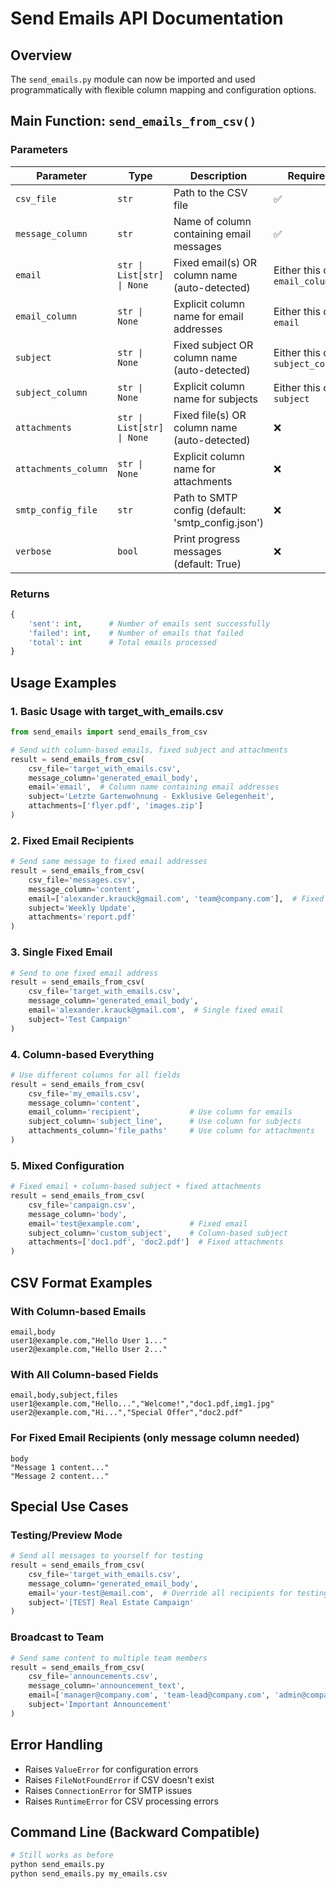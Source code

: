 # Send Emails API Documentation

## Overview
The `send_emails.py` module can now be imported and used programmatically with flexible column mapping and configuration options.

## Main Function: `send_emails_from_csv()`

### Parameters

| Parameter | Type | Description | Required |
|-----------|------|-------------|----------|
| `csv_file` | `str` | Path to the CSV file | ✅ |
| `message_column` | `str` | Name of column containing email messages | ✅ |
| `email` | `str \| List[str] \| None` | Fixed email(s) OR column name (auto-detected) | Either this or `email_column` |
| `email_column` | `str \| None` | Explicit column name for email addresses | Either this or `email` |
| `subject` | `str \| None` | Fixed subject OR column name (auto-detected) | Either this or `subject_column` |
| `subject_column` | `str \| None` | Explicit column name for subjects | Either this or `subject` |
| `attachments` | `str \| List[str] \| None` | Fixed file(s) OR column name (auto-detected) | ❌ |
| `attachments_column` | `str \| None` | Explicit column name for attachments | ❌ |
| `smtp_config_file` | `str` | Path to SMTP config (default: 'smtp_config.json') | ❌ |
| `verbose` | `bool` | Print progress messages (default: True) | ❌ |

### Returns
```python
{
    'sent': int,      # Number of emails sent successfully
    'failed': int,    # Number of emails that failed
    'total': int      # Total emails processed
}
```

## Usage Examples

### 1. Basic Usage with target_with_emails.csv
```python
from send_emails import send_emails_from_csv

# Send with column-based emails, fixed subject and attachments
result = send_emails_from_csv(
    csv_file='target_with_emails.csv',
    message_column='generated_email_body',
    email='email',  # Column name containing email addresses
    subject='Letzte Gartenwohnung - Exklusive Gelegenheit',
    attachments=['flyer.pdf', 'images.zip']
)
```

### 2. Fixed Email Recipients
```python
# Send same message to fixed email addresses
result = send_emails_from_csv(
    csv_file='messages.csv',
    message_column='content',
    email=['alexander.krauck@gmail.com', 'team@company.com'],  # Fixed recipients
    subject='Weekly Update',
    attachments='report.pdf'
)
```

### 3. Single Fixed Email
```python
# Send to one fixed email address
result = send_emails_from_csv(
    csv_file='target_with_emails.csv',
    message_column='generated_email_body',
    email='alexander.krauck@gmail.com',  # Single fixed email
    subject='Test Campaign'
)
```

### 4. Column-based Everything
```python
# Use different columns for all fields
result = send_emails_from_csv(
    csv_file='my_emails.csv',
    message_column='content',
    email_column='recipient',           # Use column for emails
    subject_column='subject_line',      # Use column for subjects
    attachments_column='file_paths'     # Use column for attachments
)
```

### 5. Mixed Configuration
```python
# Fixed email + column-based subject + fixed attachments
result = send_emails_from_csv(
    csv_file='campaign.csv',
    message_column='body',
    email='test@example.com',           # Fixed email
    subject_column='custom_subject',    # Column-based subject
    attachments=['doc1.pdf', 'doc2.pdf']  # Fixed attachments
)
```

## CSV Format Examples

### With Column-based Emails
```csv
email,body
user1@example.com,"Hello User 1..."
user2@example.com,"Hello User 2..."
```

### With All Column-based Fields
```csv
email,body,subject,files
user1@example.com,"Hello...","Welcome!","doc1.pdf,img1.jpg"
user2@example.com,"Hi...","Special Offer","doc2.pdf"
```

### For Fixed Email Recipients (only message column needed)
```csv
body
"Message 1 content..."
"Message 2 content..."
```

## Special Use Cases

### Testing/Preview Mode
```python
# Send all messages to yourself for testing
result = send_emails_from_csv(
    csv_file='target_with_emails.csv',
    message_column='generated_email_body',
    email='your-test@email.com',  # Override all recipients for testing
    subject='[TEST] Real Estate Campaign'
)
```

### Broadcast to Team
```python
# Send same content to multiple team members
result = send_emails_from_csv(
    csv_file='announcements.csv',
    message_column='announcement_text',
    email=['manager@company.com', 'team-lead@company.com', 'admin@company.com'],
    subject='Important Announcement'
)
```

## Error Handling
- Raises `ValueError` for configuration errors
- Raises `FileNotFoundError` if CSV doesn't exist
- Raises `ConnectionError` for SMTP issues
- Raises `RuntimeError` for CSV processing errors

## Command Line (Backward Compatible)
```bash
# Still works as before
python send_emails.py
python send_emails.py my_emails.csv
``` 